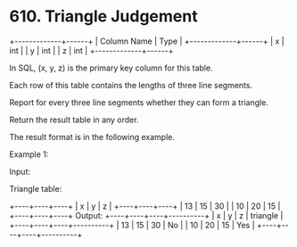 # 610. Triangle Judgement

+-------------+------+
| Column Name | Type |
+-------------+------+
| x | int |
| y | int |
| z | int |
+-------------+------+

In SQL, (x, y, z) is the primary key column for this table.

Each row of this table contains the lengths of three line segments.

Report for every three line segments whether they can form a triangle.

Return the result table in any order.

The result format is in the following example.

Example 1:

Input:

Triangle table:

+----+----+----+
| x | y | z |
+----+----+----+
| 13 | 15 | 30 |
| 10 | 20 | 15 |
+----+----+----+
Output:
+----+----+----+----------+
| x | y | z | triangle |
+----+----+----+----------+
| 13 | 15 | 30 | No |
| 10 | 20 | 15 | Yes |
+----+----+----+----------+
